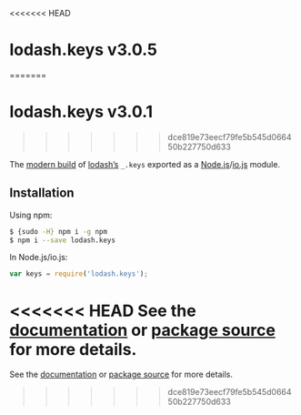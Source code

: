 <<<<<<< HEAD
# lodash.keys v3.0.5
=======
# lodash.keys v3.0.1
>>>>>>> dce819e73eecf79fe5b545d066450b227750d633

The [modern build](https://github.com/lodash/lodash/wiki/Build-Differences) of [lodash’s](https://lodash.com/) `_.keys` exported as a [Node.js](http://nodejs.org/)/[io.js](https://iojs.org/) module.

## Installation

Using npm:

```bash
$ {sudo -H} npm i -g npm
$ npm i --save lodash.keys
```

In Node.js/io.js:

```js
var keys = require('lodash.keys');
```

<<<<<<< HEAD
See the [documentation](https://lodash.com/docs#keys) or [package source](https://github.com/lodash/lodash/blob/3.0.5-npm-packages/lodash.keys) for more details.
=======
See the [documentation](https://lodash.com/docs#keys) or [package source](https://github.com/lodash/lodash/blob/3.0.1-npm-packages/lodash.keys) for more details.
>>>>>>> dce819e73eecf79fe5b545d066450b227750d633
